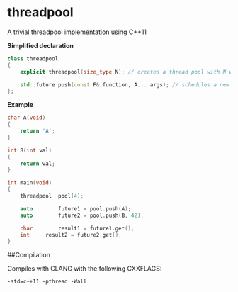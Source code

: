 threadpool
==========

A trivial threadpool implementation using C++11

**Simplified declaration**
```c++
class threadpool
{
	explicit threadpool(size_type N); // creates a thread pool with N waiting threads

	std::future	push(const F& function, A... args); // schedules a new task
};
```

**Example**
```c++
char A(void)
{
	return 'A';
}

int B(int val)
{
	return val;
}

int main(void)
{
	threadpool	pool(4);

	auto		future1 = pool.push(A);
	auto		future2 = pool.push(B, 42);

	char		result1 = future1.get();
	int		result2 = future2.get();
}
```

##Compilation

Compiles with CLANG with the following CXXFLAGS:

```shell
-std=c++11 -pthread -Wall
```
